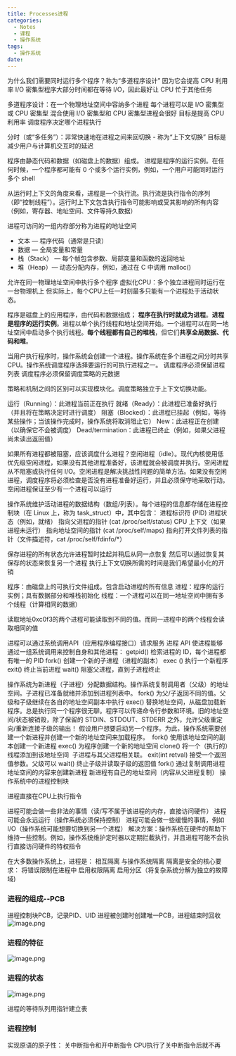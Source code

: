 ```yaml
---
title: Processes进程
categories:
  - Notes
  - 课程
  - 操作系统
tags:
  - 操作系统
date:
---
```

为什么我们需要同时运行多个程序？称为“多道程序设计” 因为它会提高 CPU 利用率 
I/O 密集型程序大部分时间都在等待 I/O，因此最好让 CPU 忙于其他任务

多道程序设计：在一个物理地址空间中容纳多个进程 每个进程可以是 I/O 密集型或 CPU 密集型 混合使用 I/O 密集型和 CPU 密集型进程会很好 目标是提高 CPU 利用率 调度程序决定哪个进程执行

分时（或“多任务”）：非常快速地在进程之间来回切换 - 称为“上下文切换” 
目标是减少用户与计算机交互时的延迟

程序由静态代码和数据（如磁盘上的数据）组成。 进程是程序的运行实例。在任何时候，一个程序都可能有 0 个或多个运行实例，例如，一个用户可能同时运行多个 shell

从运行时上下文的角度来看，进程是一个执行流。执行流是​​执行指令的序列（即“控制线程”）。运行时上下文包含执行指令可能影响或受其影响的所有内容（例如，寄存器、地址空间、文件等持久数据）

进程可访问的一组内存部分称为进程的地址空间 
- 文本 — 程序代码（通常是只读） 
- 数据 — 全局变量和常量 
- 栈（Stack） — 每个帧包含参数、局部变量和函数的返回地址 
- 堆（Heap）— 动态分配内存，例如，通过在 C 中调用 malloc()

允许在同一物理地址空间中执行多个程序 
虚拟化CPU：多个独立进程同时运行在一台物理机上 但实际上，每个CPU上任一时刻最多只能有一个进程处于活动状态。

程序是磁盘上的应用程序，由代码和数据组成；
**程序在执行时就成为进程**。**进程是程序的运行实例**。进程以单个执行线程和地址空间开始。一个进程可以在同一地址空间中启动多个执行线程。**每个线程都有自己的堆栈**，但它们**共享全局数据、代码和堆**。

当用户执行程序时，操作系统会创建一个进程。操作系统在多个进程之间分时共享 CPU。操作系统调度程序选择要运行的可执行进程之一。
调度程序必须保留进程列表 
调度程序必须保留调度策略的元数据

策略和机制之间的区别可以实现模块化。调度策略独立于上下文切换功能。

运行（Running）：此进程当前正在执行 
就绪（Ready）：此进程已准备好执行（并且将在策略决定时进行调度） 
阻塞（Blocked）：此进程已挂起（例如，等待某些操作；当该操作完成时，操作系统将取消阻止它） 
New：此进程正在创建（以确保它不会被调度） Dead/termination：此进程已终止（例如，如果父进程尚未读出返回值）

如果所有进程都被阻塞，应该调度什么进程？空闲进程（idle）。现代内核使用低优先级空闲进程，如果没有其他进程准备好，该进程就会被调度并执行。空闲进程从不阻塞或执行任何 I/O。空闲进程是解决挑战性问题的简单方法。如果没有空闲进程，调度程序将必须检查是否没有进程准备好运行，并且必须保守地采取行动。空闲进程保证至少有一个进程可以运行

操作系统维护活动进程的数据结构（数组/列表）。每个进程的信息都存储在进程控制块（在 Linux 上，称为 task_struct）中，其中包含： 
进程标识符 (PID) 
进程状态（例如，就绪） 
指向父进程的指针 (cat /proc/self/status) 
CPU 上下文（如果进程未运行） 
指向地址空间的指针 (cat /proc/self/maps) 
指向打开文件列表的指针（文件描述符，cat /proc/self/fdinfo/\*）

保存进程的所有状态允许进程暂时挂起并稍后从同一点恢复
然后可以通过恢复其保存的状态来恢复另一个进程
执行上下文切换所需的时间是我们希望最小化的开销

程序：由磁盘上的可执行文件组成。包含启动进程的所有信息 
进程：程序的运行实例；具有数据部分和堆栈初始化
线程：一个进程可以在同一地址空间中拥有多个线程（计算相同的数据）

读取地址0xc0f3的两个进程可能读取到不同的值。而同一进程中的两个线程会读取相同的值

进程可以通过系统调用API（应用程序编程接口）请求服务
进程 API 使进程能够通过一组系统调用来控制自身和其他进程： 
getpid() 检索进程的 ID，每个进程都有唯一的 PID 
fork() 创建一个新的子进程（进程的副本） 
exec () 执行一个新程序 
exit() 终止当前进程 
wait() 阻塞父进程，直到子进程终止

操作系统为新进程（子进程）分配数据结构。操作系统复制调用者（父级）的地址空间。子进程已准备就绪并添加到进程列表中。 fork() 为父/子返回不同的值。父级和子级继续在各自的地址空间副本中执行
exec() 替换地址空间，从磁盘加载新程序。总是执行同一个程序很无聊。程序可以传递命令行参数和环境。旧的地址空间/状态被销毁，除了保留的 STDIN、STDOUT、STDERR 之外，允许父级重定向/重新连接子级的输出！
假设用户想要启动另一个程序。为此，操作系统需要创建一个新进程并创建一个新的地址空间来加载程序。
 fork() 使用该地址空间的副本创建一个新进程 exec() 为程序创建一个新的地址空间 clone() 将一个（执行的）线程添加到该地址空间
 子进程与其父进程相关联。 exit(int retval) 接受一个返回值参数。父级可以 wait() 终止子级并读取子级的返回值
fork() 通过复制调用进程地址空间的内容来创建新进程 新进程有自己的地址空间（内容从父进程复制） 操作系统中的进程控制块

进程直接在CPU上执行指令

进程可能会做一些非法的事情（读/写不属于该进程的内存，直接访问硬件） 进程可能会永远运行（操作系统必须保持控制） 进程可能会做一些缓慢的事情，例如 I/O（操作系统可能想要切换到另一个进程）
解决方案：操作系统在硬件的帮助下维持一些控制。例如，操作系统维护定时器以定期拦截执行，并且进程可能不会执行直接访问硬件的特权指令

在大多数操作系统上，进程是： 相互隔离 与操作系统隔离 隔离是安全的核心要求： 将错误限制在进程中 启用权限隔离 启用分区（将复杂系统分解为独立的故障域)


### 进程的组成--PCB
进程控制块PCB，记录PID、UID
进程被创建时创建唯一PCB，进程结束时回收
![image.png](https://cdn.jsdelivr.net/gh/zhengyangWang1/image@main/img/20231102232517.png)

### 进程的特征
![image.png](https://cdn.jsdelivr.net/gh/zhengyangWang1/image@main/img/20231102232654.png)

### 进程的状态
![image.png](https://cdn.jsdelivr.net/gh/zhengyangWang1/image@main/img/20231102233236.png)

进程的等待队列用指针建立表

### 进程控制
实现原语的原子性：
关中断指令和开中断指令
CPU执行了关中断指令后就不再